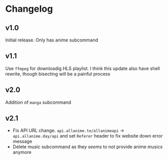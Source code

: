 # Changelog

## v1.0
Initial release. Only has anime subcommand

## v1.1
Use `ffmpeg` for downloadig HLS playlist. I think this update also have shell rewrite, though bisecting will be a painful process

## v2.0
Addition of `manga` subcommand

## v2.1
- Fix API URL change. `api.allanime.to/allanimeapi` -> `api.allanime.day/api` and set `Referer`  header to fix website down error message
- Delete music subcommand as they *seems* to not provide anime musics anymore